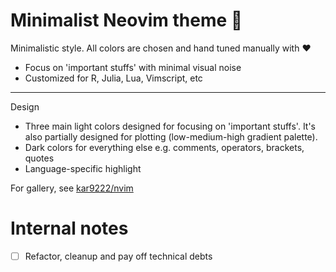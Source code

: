 # Minimalist Neovim theme 🎨

Minimalistic style. All colors are chosen and hand tuned manually with ❤️
- Focus on 'important stuffs' with minimal visual noise
- Customized for R, Julia, Lua, Vimscript, etc

<hr/>

Design
- Three main light colors designed for focusing on 'important stuffs'. It's
also partially designed for plotting (low-medium-high gradient palette).
- Dark colors for everything else e.g. comments, operators, brackets, quotes
- Language-specific highlight

For gallery, see [kar9222/nvim](https://github.com/kar9222/nvim)


# Internal notes 

- [ ] Refactor, cleanup and pay off technical debts
